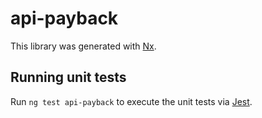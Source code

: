 # api-payback

This library was generated with [Nx](https://nx.dev).

## Running unit tests

Run `ng test api-payback` to execute the unit tests via [Jest](https://jestjs.io).
